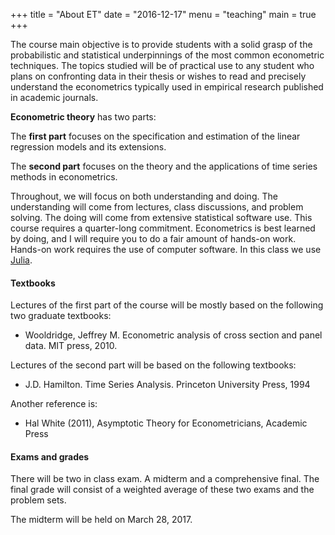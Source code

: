+++
title = "About ET"
date = "2016-12-17"
menu = "teaching"
main = true
+++


The course main objective is to provide students with a solid grasp of the
probabilistic and statistical underpinnings of the most common econometric
techniques. The topics studied will be of practical use to any student who plans
on confronting data in their thesis or wishes to read and precisely understand
the econometrics typically used in empirical research published in academic
journals.
<!--more-->
**Econometric theory** has two parts:

The **first part** focuses on the specification and estimation of the
linear regression models and its extensions.

The **second part** focuses on the theory and the applications of time
series methods in econometrics.

Throughout, we will focus on both understanding and doing. The understanding will come from lectures, class discussions, and problem solving. The doing will come from extensive statistical software use. This course requires a quarter-long commitment. Econometrics is best learned by doing, and I will require you to do a fair amount of hands-on work. Hands-on work requires the use of computer software. In this class we use [Julia](http://julialang.org).

#### Textbooks

Lectures of the first part of the course will be mostly based on the
following two graduate textbooks:

- Wooldridge, Jeffrey M. Econometric analysis of cross section and panel
  data. MIT press, 2010.

Lectures of the second part will be based on the following textbooks:

- J.D. Hamilton. Time Series Analysis. Princeton University Press, 1994

Another reference is:

- Hal White (2011), Asymptotic Theory for Econometricians, Academic Press

#### Exams and grades

There will be two in class exam. A midterm and a comprehensive final.
The final grade will consist of a weighted average of these two exams
and the problem sets.

The midterm will be held on March 28, 2017.
